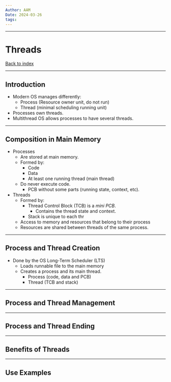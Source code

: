 ```yaml
---
Author: AAM
Date: 2024-03-26
tags:
---
```

---
# Threads

[Back to index](../OS.md)

---

## Introduction

- Modern OS manages differently:
	- Process (Resource owner unit, do not run)
	- Thread (minimal scheduling running unit)
- Processes own threads.
- Multithread OS allows processes to have several threads.

---
## Composition in Main Memory

- Processes
	- Are stored at main memory.
	- Formed by:
		- Code
		- Data
		- At least one running thread (main thread)
	- Do never execute code.
		- PCB without some parts (running state, context, etc).
- Threads
	- Formed by:
		- Thread Control Block (TCB) is a *mini PCB*. 
			- Contains the thread state and context.
		- Stack is unique to each thr
	- Access to memory and resources that belong to their process
	- Resources are shared between threads of the same process.

---
## Process and Thread Creation

- Done by the OS Long-Term Scheduler (LTS)
	- Loads runnable file to the main memory
	- Creates a process and its main thread.
		- Process (code, data and PCB)
		- Thread (TCB and stack)

---
## Process and Thread Management



---
## Process and Thread Ending



---
## Benefits of Threads



---
## Use Examples